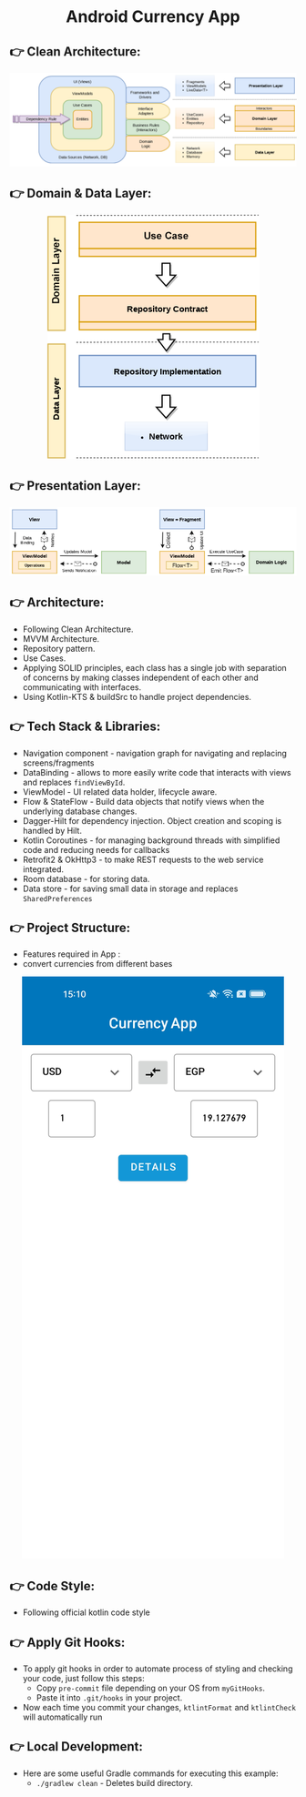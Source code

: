 <h1 align="center">
Android Currency App
</h1>


:point_right: Clean Architecture:
-----------------
<div align="center">
<img src="https://github.com/Mostafaelnagar/Currency-App/blob/master/architecure/architecture.png">
</div>


:point_right: Domain & Data Layer:
-----------------
<div align="center">
<img src="https://github.com/Mostafaelnagar/Currency-App/blob/master/architecure/data_layer.png">
</div>


:point_right: Presentation Layer:
-----------------
<div align="center">
<img src="https://github.com/Mostafaelnagar/Currency-App/blob/master/architecure/ui_layer.png">
</div>


:point_right: Architecture:
-----------------

- Following Clean Architecture.
- MVVM Architecture.
- Repository pattern.
- Use Cases.
- Applying SOLID principles, each class has a single job with separation of concerns by making
  classes independent of each other and communicating with interfaces.
- Using Kotlin-KTS & buildSrc to handle project dependencies.

:point_right: Tech Stack & Libraries:
-----------------

- Navigation component - navigation graph for navigating and replacing screens/fragments
- DataBinding - allows to more easily write code that interacts with views and
  replaces ```findViewById```.
- ViewModel - UI related data holder, lifecycle aware.
- Flow & StateFlow - Build data objects that notify views when the underlying database changes.
- Dagger-Hilt for dependency injection. Object creation and scoping is handled by Hilt.
- Kotlin Coroutines - for managing background threads with simplified code and reducing needs for
  callbacks
- Retrofit2 & OkHttp3 - to make REST requests to the web service integrated.
- Room database - for storing data.
- Data store - for saving small data in storage and replaces ```SharedPreferences```

:point_right: Project Structure:
-----------------

- Features required in App :
- convert currencies from different bases

<div align="center">
<img src="https://github.com/Mostafaelnagar/Currency-App/blob/master/images/convertion%20page.jpg">
</div>

:point_right: Code Style:
-----------

- Following official kotlin code style

:point_right: Apply Git Hooks:
-----------

- To apply git hooks in order to automate process of styling and checking your code, just follow
  this steps:
  - Copy ```pre-commit``` file depending on your OS from ```myGitHooks```.
  - Paste it into ```.git/hooks``` in your project.
- Now each time you commit your changes, ```ktlintFormat``` and  ```ktlintCheck``` will
  automatically run

:point_right: Local Development:
-----------

- Here are some useful Gradle commands for executing this example:
  - `./gradlew clean` - Deletes build directory.

